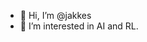 - 👋 Hi, I’m @jakkes
- 👀 I’m interested in AI and RL.

<!---
jakkes/jakkes is a ✨ special ✨ repository because its `README.md` (this file) appears on your GitHub profile.
You can click the Preview link to take a look at your changes.
--->
